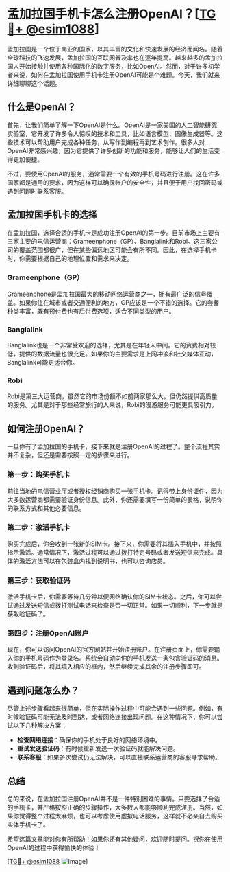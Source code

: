 # 孟加拉国手机卡怎么注册OpenAI？[[TG💪+ @esim1088](https://t.me/s/esim1088)]

孟加拉国是一个位于南亚的国家，以其丰富的文化和快速发展的经济而闻名。随着全球科技的飞速发展，孟加拉国的互联网普及率也在逐年提高。越来越多的孟加拉国人开始接触并使用各种国际化的数字服务，比如OpenAI。然而，对于许多初学者来说，如何在孟加拉国使用手机卡注册OpenAI可能是个难题。今天，我们就来详细聊聊这个话题。

## 什么是OpenAI？

首先，让我们简单了解一下OpenAI是什么。OpenAI是一家美国的人工智能研究实验室，它开发了许多令人惊叹的技术和工具，比如语言模型、图像生成器等。这些技术可以帮助用户完成各种任务，从写作到编程再到艺术创作。很多人对OpenAI非常感兴趣，因为它提供了许多创新的功能和服务，能够让人们的生活变得更加便捷。

不过，要使用OpenAI的服务，通常需要一个有效的手机号码进行注册。这在许多国家都是通用的要求，因为这样可以确保账户的安全性，并且便于用户找回密码或遇到问题时联系客服。

## 孟加拉国手机卡的选择

在孟加拉国，选择合适的手机卡是成功注册OpenAI的第一步。目前市场上主要有三家主要的电信运营商：Grameenphone（GP）、Banglalink和Robi。这三家公司的覆盖范围都很广，但在某些偏远地区可能会有所不同。因此，在选择手机卡时，你需要根据自己的地理位置和需求来决定。

### Grameenphone（GP）

Grameenphone是孟加拉国最大的移动网络运营商之一，拥有最广泛的信号覆盖。如果你住在城市或者交通便利的地方，GP应该是一个不错的选择。它的套餐种类丰富，既有预付费也有后付费选项，适合不同类型的用户。

### Banglalink

Banglalink也是一个非常受欢迎的选择，尤其是在年轻人中间。它的资费相对较低，提供的数据流量也很充足。如果你的主要需求是上网冲浪和社交媒体互动，Banglalink可能更适合你。

### Robi

Robi是第三大运营商，虽然它的市场份额不如前两家那么大，但仍然提供高质量的服务。尤其是对于那些经常旅行的人来说，Robi的漫游服务可能更具吸引力。

## 如何注册OpenAI？

一旦你有了孟加拉国的手机卡，接下来就是注册OpenAI的过程了。整个流程其实并不复杂，但还是需要按照一定的步骤来进行。

### 第一步：购买手机卡

前往当地的电信营业厅或者授权经销商购买一张手机卡。记得带上身份证件，因为大多数运营商都需要验证身份信息。此外，你还需要填写一份简单的表格，说明你的联系方式和其他必要信息。

### 第二步：激活手机卡

购买完成后，你会收到一张新的SIM卡。接下来，你需要将其插入手机中，并按照指示激活。通常情况下，激活过程可以通过拨打特定号码或者发送短信来完成。具体的激活方法可以在包装盒内找到说明书，也可以咨询店员。

### 第三步：获取验证码

激活手机卡后，你需要等待几分钟以便网络确认你的SIM卡状态。之后，你可以尝试通过发送短信或拨打测试电话来检查是否一切正常。如果一切顺利，下一步就是获取验证码了。

### 第四步：注册OpenAI账户

现在，你可以访问OpenAI的官方网站并开始注册账户。在注册页面上，你需要输入你的手机号码作为登录名。系统会自动向你的手机发送一条包含验证码的消息。收到验证码后，将其填入相应的框内，然后继续完成其余的注册步骤即可。

## 遇到问题怎么办？

尽管上述步骤看起来很简单，但在实际操作过程中可能会遇到一些问题。例如，有时候验证码可能无法及时到达，或者网络连接出现问题。在这种情况下，你可以尝试以下几种解决方案：

- **检查网络连接**：确保你的手机处于良好的网络环境中。
- **重试发送验证码**：有时候重新发送一次验证码就能解决问题。
- **联系客服**：如果多次尝试仍无法解决，可以直接联系运营商的客服寻求帮助。

## 总结

总的来说，在孟加拉国注册OpenAI并不是一件特别困难的事情。只要选择了合适的手机卡，并严格按照正确的步骤操作，大多数人都能够顺利完成注册。当然，如果你觉得整个过程太麻烦，也可以考虑使用虚拟电话服务，这样就不必亲自去购买实体手机卡了。

希望这篇文章能对你有所帮助！如果你还有其他疑问，欢迎随时提问。祝你在使用OpenAI的过程中获得愉快的体验！

[[TG💪+ @esim1088](https://t.me/s/esim1088) ![Image](https://i.postimg.cc/4NQfJmqS/Snipaste-2025-05-13-00-14-12.png)]